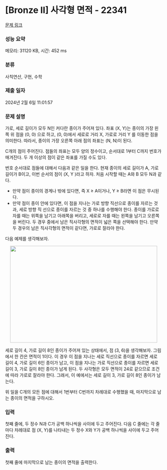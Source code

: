 # [Bronze II] 사각형 면적 - 22341 

[문제 링크](https://www.acmicpc.net/problem/22341) 

### 성능 요약

메모리: 31120 KB, 시간: 452 ms

### 분류

사칙연산, 구현, 수학

### 제출 일자

2024년 2월 6일 11:01:57

### 문제 설명

<p>가로, 세로 길이가 모두 N인 커다란 종이가 주어져 있다. 좌표 (X, Y)는 종이의 가장 왼쪽 위 점을 (0, 0) 으로 하고, (0, 0)에서 세로로 거리 X, 가로로 거리 Y 를 이동한 점을 의미한다. 따라서, 종이의 가장 오른쪽 아래 점의 좌표는 (N, N)이 된다.</p>

<p>C개의 점이 주어진다. 점들의 좌표는 모두 양의 정수이고, 순서대로 1부터 C까지 번호가 매겨진다. 두 개 이상의 점이 같은 좌표를 가질 수도 있다.</p>

<p>번호 순서대로 점들에 대해서 다음과 같은 일을 한다. 현재 종이의 세로 길이가 A, 가로 길이가 B이고, 이번 순서의 점이 (X, Y )라고 하자. 처음 시작할 때는 A와 B 모두 N과 같다.</p>

<ul>
	<li>만약 점이 종이의 경계나 밖에 있다면, 즉 X ≥ A이거나, Y ≥ B라면 이 점은 무시된다.</li>
	<li>만약 점이 종이 안에 있다면, 이 점을 지나는 가로 방향 직선으로 종이를 자르는 것과, 세로 방향 직 선으로 종이를 자르는 것 중 하나를 수행해야 한다. 종이를 가로로 자를 때는 위쪽을 남기고 아래쪽을 버리고, 세로로 자를 때는 왼쪽을 남기고 오른쪽을 버린다. 두 경우 중에서 남은 직사각형의 면적이 넓은 쪽을 선택해야 한다. 만약 두 경우의 남은 직사각형의 면적이 같다면, 가로로 잘라야 한다.</li>
</ul>

<p>다음 예제를 생각해보자.</p>

<p style="text-align: center;"><img alt="" src="https://upload.acmicpc.net/24942f08-a85e-4b41-88eb-b6fceeadbf06/-/preview/" style="width: 473px; height: 312px;"></p>

<p>세로 길이 4, 가로 길이 8인 종이가 주어져 있는 상태에서, 점 (3, 6)을 생각해보자. 그림에서 한 칸은 면적이 1이다. 이 경우 이 점을 지나는 세로 직선으로 종이를 자르면 세로 길이 4, 가로 길이 6인 종이가 남고, 이 점을 지나는 가로 직선으로 종이를 자르면 세로 길이 3, 가로 길이 8인 종이가 남게 된다. 두 사각형은 모두 면적이 24로 같으므로 조건에 따라 가로로 잘라야 한다. 그래서, 이 예에서는 세로 길이 3, 가로 길이 8인 종이가 남는다.</p>

<p>위 일을 C개의 모든 점에 대해서 1번부터 C번까지 차례대로 수행했을 때, 마지막으로 남는 종이의 면적을 구하시오.</p>

### 입력 

 <p>첫째 줄에, 두 정수 N과 C가 공백 하나씩을 사이에 두고 주어진다. 다음 C 줄에는 각 줄마다 차례대로 점 (X, Y)를 나타내는 두 정수 X와 Y가 공백 하나씩을 사이에 두고 주어진다.</p>

### 출력 

 <p>첫째 줄에 마지막으로 남는 종이의 면적을 출력한다.</p>

